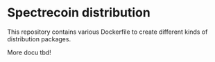# Spectrecoin distribution
This repository contains various Dockerfile to create different kinds
of distribution packages.

More docu tbd!